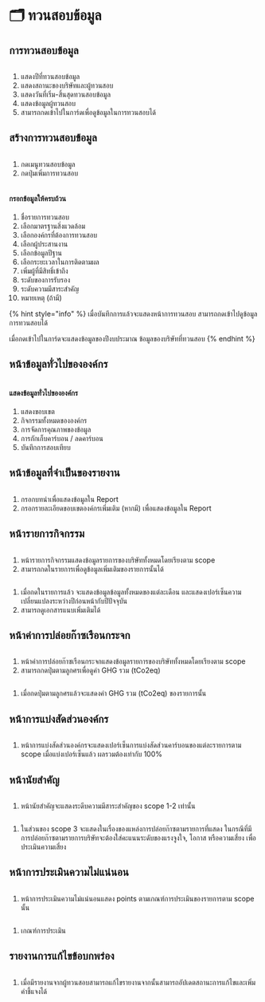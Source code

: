 # 🗂️ ทวนสอบข้อมูล

## การทวนสอบข้อมูล

<figure><img src="../.gitbook/assets/2023-09-04_16-17.png" alt=""><figcaption></figcaption></figure>

1. แสดงปีที่ทวนสอบข้อมูล
2. แสดงสถานะของบริษัทและผู้ทวนสอบ
3. แสดงวันที่เริ่ม-สิ้นสุดทวนสอบข้อมูล
4. แสดงข้อมูลผู้ทวนสอบ
5. สามารถกดเข้าไปในการ์ดเพื่อดูข้อมูลในการทวนสอบได้



## สร้างการทวนสอบข้อมูล

<figure><img src="../.gitbook/assets/image (216).png" alt=""><figcaption></figcaption></figure>

1. กดเมนูทวนสอบข้อมูล
2. กดปุ่มเพิ่มการทวนสอบ



<figure><img src="../.gitbook/assets/image (220).png" alt=""><figcaption></figcaption></figure>

#### กรอกข้อมูลให้ครบถ้วน

1. ชื่อรายการทวนสอบ
2. เลือกมาตรฐานสิ่งแวดล้อม
3. เลือกองค์กรที่ต้องการทวนสอบ
4. เลือกผู้ประสานงาน
5. เลือกข้อมูลปีฐาน
6. เลือกระยะเวลาในการติดตามผล
7. เพิ่มผู้ที่มีสิทธิ์เข้าถึง
8. ระดับของการรับรอง
9. ระดับความมีสาระสำคัญ
10. หมายเหตุ (ถ้ามี)

{% hint style="info" %}
เมื่อบันทึกการแล้วจะแสดงหน้าการทวนสอบ สามารถกดเข้าไปดูข้อมูลการทวนสอบได้

เมื่อกดเข้าไปในการ์ดจะแสดงข้อมูลของปีงบประมาณ ข้อมูลของบริษัทที่ทวนสอบ
{% endhint %}

## หน้าข้อมู​ลทั่วไปขององค์กร

<figure><img src="../.gitbook/assets/image (226).png" alt=""><figcaption></figcaption></figure>

#### แสดงข้อมู​ลทั่วไปขององค์กร

1. แสดงขอบเขต
2. กิจกรรมทั้งหมดขององค์กร
3. การจัดการคุณภาพของข้อมูล
4. การกักเก็บคาร์บอน / ลดคาร์บอน
5. บันทึกการสอบเทียบ

## หน้าข้อมูลที่จำเป็นของรายงาน

<figure><img src="../.gitbook/assets/image (223).png" alt=""><figcaption></figcaption></figure>

1. กรอกบทนำเพื่อแสดงข้อมูลใน Report
2. กรอกรายละเอียดขอบเขตองค์กรเพิ่มเติม (หากมี) เพื่อแสดงข้อมูลใน Report



## หน้ารายการกิจกรรม

<figure><img src="../.gitbook/assets/Screenshot 2566-11-01 at 19.21.07.png" alt=""><figcaption></figcaption></figure>

1. หน้ารายการกิจกรรมแสดงข้อมูลรายการของบริษัททั้งหมดโดยเรียงตาม scope
2. สามารถกดในรายการเพื่อดูข้อมูลเพิ่มเติมของรายการนั้นได้



<figure><img src="../.gitbook/assets/Screenshot 2566-11-01 at 19.20.25.png" alt=""><figcaption></figcaption></figure>

1. เมื่อกดในรายการแล้ว จะแสดงข้อมูลข้อมูลทั้งหมดของแต่ละเดือน และแสดงเปอร์เซ็นความเปลี่ยนแปลงระหว่างปีก่อนหน้ากับปีปัจจุบัน
2. สามารถดูเอกสารแนบเพิ่มเติมได้



## หน้าค่าการปล่อยก๊าซเรือนกระจก

<figure><img src="../.gitbook/assets/image (87).png" alt=""><figcaption></figcaption></figure>

1. หน้าค่าการปล่อยก๊าซเรือนกระจกแสดงข้อมูลรายการของบริษัททั้งหมดโดยเรียงตาม scope
2. สามารถกดปุ่มตามลูกศรเพื่อดูค่า GHG รวม (tCo2eq)



<figure><img src="../.gitbook/assets/Screenshot 2566-11-01 at 19.22.29.png" alt=""><figcaption></figcaption></figure>

1. เมื่อกดปุ่มตามลูกศรแล้วจะแสดงค่า GHG รวม (tCo2eq) ของรายการนั้น



## หน้าการแบ่งสัดส่วนองค์กร

<figure><img src="../.gitbook/assets/Screenshot 2566-11-01 at 19.22.55.png" alt=""><figcaption></figcaption></figure>

1. หน้าการแบ่งสัดส่วนองค์กรจะแสดงเปอร์เซ็นการแบ่งสัดส่วนคาร์บอนของแต่ละรายการตาม scope เมื่อแบ่งเปอร์เซ็นแล้ว ผลรวมต้องเท่ากับ 100%



## หน้านัยสำคัญ

<figure><img src="../.gitbook/assets/Screenshot 2566-11-01 at 19.23.21.png" alt=""><figcaption></figcaption></figure>

1. หน้านัยสำคัญจะแสดงระดีบความมีสาระสำคัญของ scope 1-2 เท่านั้น



<figure><img src="../.gitbook/assets/Screenshot 2566-11-01 at 19.23.50.png" alt=""><figcaption></figcaption></figure>

1. ในส่วนของ scope 3 จะแสดงในเรื่องของแหล่งการปล่อยก๊าซตามรายการที่แสดง ในกรณีที่มีการปล่อยก๊าซตามรายการบริษัทจะต้องใส่คะแนนระดับของแรงจูงใจ, โอกาส หรือความเสี่ยง เพื่อประเมินความเสี่ยง



## หน้าการประเมินความไม่แน่นอน

<figure><img src="../.gitbook/assets/Screenshot 2566-11-01 at 19.24.14.png" alt=""><figcaption></figcaption></figure>

1. หน้าการประเมินความไม่แน่นอนแสดง points ตามเกณฑ์การประเมินของรายการตาม scope นั้น



<figure><img src="../.gitbook/assets/Screenshot 2566-11-01 at 19.24.40.png" alt=""><figcaption></figcaption></figure>

1. เกณฑ์การประเมิน



## รายงานการแก้ไขข้อบกพร่อง

<figure><img src="../.gitbook/assets/Screenshot 2566-11-01 at 19.27.23.png" alt=""><figcaption></figcaption></figure>

1. เมื่อมีรายงานจากผู้ทวนสอบสามารถแก้ไขรายงานจากนั้นสามารถอัปเดตสถานะการแก้ไขและเพิ่มคำชี้แจงได้
